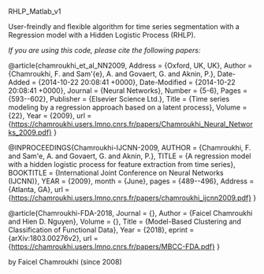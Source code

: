 RHLP_Matlab_v1

User-freindly and flexible algorithm for time series segmentation with a Regression
model with a Hidden Logistic Process (RHLP).

*If you are using this code, please cite the following papers:*

@article{chamroukhi_et_al_NN2009,
	Address = {Oxford, UK, UK},
	Author = {Chamroukhi, F. and Sam\'{e}, A. and Govaert, G. and Aknin, P.},
	Date-Added = {2014-10-22 20:08:41 +0000},
	Date-Modified = {2014-10-22 20:08:41 +0000},
	Journal = {Neural Networks},
	Number = {5-6},
	Pages = {593--602},
	Publisher = {Elsevier Science Ltd.},
	Title = {Time series modeling by a regression approach based on a latent process},
	Volume = {22},
	Year = {2009},
	url  = {https://chamroukhi.users.lmno.cnrs.fr/papers/Chamroukhi_Neural_Networks_2009.pdf}
	}

@INPROCEEDINGS{Chamroukhi-IJCNN-2009,
  AUTHOR =       {Chamroukhi, F. and Sam\'e,  A. and Govaert, G. and Aknin, P.},
  TITLE =        {A regression model with a hidden logistic process for feature extraction from time series},
  BOOKTITLE =    {International Joint Conference on Neural Networks (IJCNN)},
  YEAR =         {2009},
  month = {June},
  pages = {489--496},
  Address = {Atlanta, GA},
 url = {https://chamroukhi.users.lmno.cnrs.fr/papers/chamroukhi_ijcnn2009.pdf}
}

@article{Chamroukhi-FDA-2018,
	Journal = {},
	Author = {Faicel Chamroukhi and Hien D. Nguyen},
	Volume = {},
	Title = {Model-Based Clustering and Classification of Functional Data},
	Year = {2018},
	eprint ={arXiv:1803.00276v2},
	url =  {https://chamroukhi.users.lmno.cnrs.fr/papers/MBCC-FDA.pdf}
	}


by Faicel Chamroukhi (since 2008)
